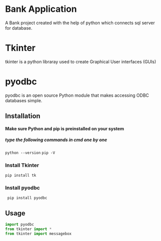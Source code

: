 
# Bank Application  

A Bank project created with the help of python which connects sql server for database.

# Tkinter
tkinter is a python libraray used to create Graphical User interfaces (GUIs)

# pyodbc
pyodbc is an open source Python module that makes accessing ODBC databases simple.
## Installation

#### Make sure Python and pip is preinstalled on your system

##### type the following commands in cmd one by one 

``` python --version ```
``` pip -V ```
### Install Tkinter
```
pip install tk
```
### Install pyodbc
```
 pip install pyodbc 
``` 
## Usage
```python
import pyodbc
from tkinter import *
from tkinter import messagebox

```

